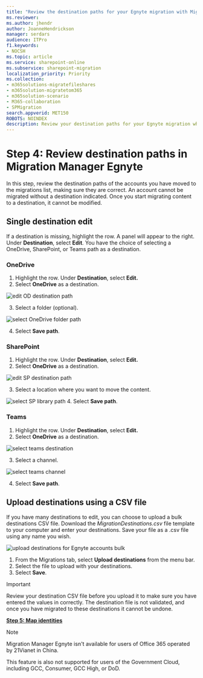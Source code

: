 ```yaml
---
title: "Review the destination paths for your Egnyte migration with Migration Manager"
ms.reviewer: 
ms.author: jhendr
author: JoanneHendrickson
manager: serdars
audience: ITPro
f1.keywords:
- NOCSH
ms.topic: article
ms.service: sharepoint-online
ms.subservice: sharepoint-migration
localization_priority: Priority
ms.collection: 
- m365solutions-migratefileshares
- m365solution-migratetom365
- m365solution-scenario
- M365-collaboration
- SPMigration
search.appverid: MET150
ROBOTS: NOINDEX
description: Review your destination paths for your Egnyte migration while using Migration Manager.
---
```

# Step 4: Review destination paths in Migration Manager Egnyte

In this step, review the destination paths of the accounts you have moved to the migrations list, making sure they are correct. An account cannot be migrated without a destination indicated. Once you start migrating content to a destination, it cannot be modified.

## Single destination edit
If a destination is missing, highlight the row. A panel will appear to the right. Under **Destination**, select **Edit**.  You have the choice of selecting a OneDrive, SharePoint, or Teams path as a destination.


### OneDrive

1. Highlight the row. Under **Destination**, select **Edit.**
2. Select **OneDrive** as a destination.

![edit OD destination path](media/mm-box-select-od-destination.png)

3. Select a folder (optional).

![select OneDrive folder path](media/mm-box-destination-folder-onedrive.png)

4. Select **Save path**.


###  SharePoint

1. Highlight the row. Under **Destination**, select **Edit.**
2. Select **OneDrive** as a destination.

![edit SP destination path](media/mm-box-sp-destination-path.png)

3. Select a location where you want to move the content.

![select SP library path](media/mm-box-sharepoint-destination-folder.png)
4. Select **Save path**.



### Teams


1. Highlight the row. Under **Destination**, select **Edit.**
2. Select **OneDrive** as a destination.

![select teams destination](media/mm-box-teams-destination-path.png)

3. Select a channel.

![select teams channel](media/mm-box-teams-destination-channel.png)

4. Select **Save path**.


## Upload destinations using a CSV file

If you have many destinations to edit, you can choose to upload a bulk destinations CSV file.  Download the *MigrationDestinations.csv* file template to your computer and enter your destinations. Save your file as a .csv file using any name you wish. 


![upload destinations for Egnyte accounts bulk](media/mm-box-bulk-upload-destination-panel.png)

1. From the Migrations tab, select **Upload destinations** from the menu bar.
2. Select the file to upload with your destinations.
4. Select **Save**.  


>[!Important]
>Review your destination CSV file before you upload it to make sure you have entered the values in correctly.  The destination file is not validated, and once you have migrated to these destinations it cannot be undone.


[**Step 5: Map identities**](mm-egnyte-step5-map-identities.md)


>[!NOTE]
>Migration Manager Egnyte isn't available for users of Office 365 operated by 21Vianet in China.
>
> This feature is also not supported for users of the Government Cloud, including GCC, Consumer, GCC High, or DoD.